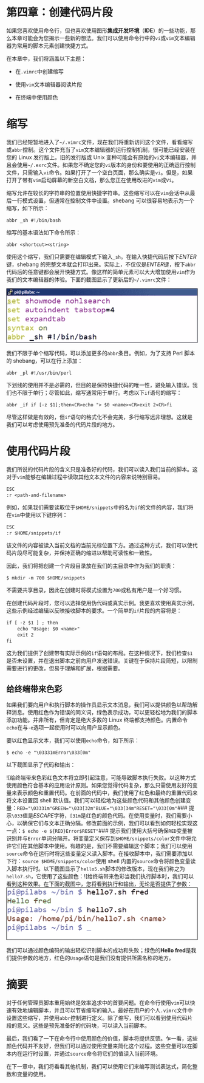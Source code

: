 # 第四章：创建代码片段

如果您喜欢使用命令行，但也喜欢使用图形**集成开发环境**（**IDE**）的一些功能，那么本章可能会为您揭示一些新的想法。我们可以使用命令行中的`vi`或`vim`文本编辑器为常用的脚本元素创建快捷方式。

在本章中，我们将涵盖以下主题：

+   在`.vimrc`中创建缩写

+   使用`vim`文本编辑器阅读片段

+   在终端中使用颜色

# 缩写

我们已经短暂地进入了`~/.vimrc`文件，现在我们将重新访问这个文件，看看缩写或`abbr`控制。这个文件充当了`vim`文本编辑器的运行控制机制，很可能已经安装在您的 Linux 发行版上。旧的发行版或 Unix 变种可能会有原始的`vi`文本编辑器，并且会使用`~/.exrc`文件。如果您不确定您的`vi`版本的身份和要使用的正确运行控制文件，只需输入`vi`命令。如果打开了一个空白页面，那么确实是`vi`。但是，如果打开了带有`vim`启动屏幕的新空白文档，那么您正在使用改进的`vim`或`Vi`。

缩写允许在较长的字符串的位置使用快捷字符串。这些缩写可以在`vim`会话中从最后一行模式设置，但通常在控制文件中设置。shebang 可以很容易地表示为一个缩写，如下所示：

```
abbr _sh #!/bin/bash
```

缩写的基本语法如下命令所示：

```
abbr <shortcut><string>
```

使用这个缩写，我们只需要在编辑模式下输入`_sh`。在输入快捷代码后按下*ENTER*键，shebang 的完整文本就会打印出来。实际上，不仅仅是*ENTER*键，按下`abbr`代码后的任意键都会展开快捷方式。像这样的简单元素可以大大增加使用`vim`作为我们的文本编辑器的体验。下面的截图显示了更新后的`~/.vimrc`文件：

![Abbreviations](img/00039.jpeg)

我们不限于单个缩写代码，可以添加更多的`abbr`条目。例如，为了支持 Perl 脚本的 shebang，可以在行上添加：

```
abbr _pl #!/usr/bin/perl
```

下划线的使用并不是必需的，但目的是保持快捷代码的唯一性，避免输入错误。我们也不限于单行；尽管如此，缩写通常用于单行。考虑以下`if`语句的缩写：

```
abbr _if if [-z $1];then<CR>echo "> $0 <name><CR>exit 2<CR>fi
```

尽管这样做是有效的，但`if`语句的格式化不会完美，多行缩写远非理想。这就是我们可以考虑使用预先准备的代码片段的地方。

# 使用代码片段

我们所说的代码片段的含义只是准备好的代码，我们可以读入我们当前的脚本。这对于`vim`能够在编辑过程中读取其他文本文件的内容来说特别容易。

```
ESC
:r <path-and-filename>
```

例如，如果我们需要读取位于`$HOME/snippets`中的名为`if`的文件的内容，我们将在`vim`中使用以下键序列：

```
ESC
:r $HOME/snippets/if
```

该文件的内容被读入当前文档的当前光标位置下方。通过这种方式，我们可以使代码片段尽可能复杂，并保持正确的缩进以帮助可读性和一致性。

因此，我们将把创建一个片段目录放在我们的主目录中作为我们的职责：

```
$ mkdir -m 700 $HOME/snippets

```

不需要共享目录，因此在创建时将模式设置为`700`或私有用户是一个好习惯。

在创建代码片段时，您可以选择使用伪代码或真实示例。我更喜欢使用真实示例，这些示例经过编辑以反映接收脚本的要求。一个简单的`if`片段的内容将是：

```
if [ -z $1 ] ; then
    echo "Usage: $0 <name>"
    exit 2
fi
```

这为我们提供了创建带有实际示例的`if`语句的布局。在这种情况下，我们检查`$1`是否未设置，并在退出脚本之前向用户发送错误。关键在于保持片段简短，以限制需要进行的更改，但易于理解和扩展，根据需要。

## 给终端带来色彩

如果我们要向用户和执行脚本的操作员显示文本消息，我们可以提供颜色以帮助解释消息。使用红色作为错误的同义词，绿色表示成功，可以更轻松地为我们的脚本添加功能。并非所有，但肯定是绝大多数的 Linux 终端都支持颜色。内置命令`echo`在与`-e`选项一起使用时可以向用户显示颜色。

要以红色显示文本，我们可以使用`echo`命令，如下所示：

```
$ echo -e "\03331mError\033[0m"

```

以下截图显示了代码和输出：

![给终端带来色彩红色文本将立即引起注意，可能导致脚本执行失败。以这种方式使用颜色符合基本的应用设计原则。如果您觉得代码复杂，那么只需使用友好的变量来表示颜色和重置代码。在前面的代码中，我们使用了红色和最终的重置代码来将文本设置回 shell 默认值。我们可以轻松地为这些颜色代码和其他颜色创建变量：```RED="\03331m"GREEN="\033[32m"BLUE="\033[34m"RESET="\033[0m"```### 提示`\033`值是*ESCAPE*字符，`[31m`是红色的颜色代码。在使用变量时，我们需要小心，以确保它们与文本正确分隔。修改前面的示例，我们可以看到如何轻松实现这一点：```$ echo -e ${RED}Error$RESET"```### 提示我们使用大括号确保`RED`变量被识别并与`Error`单词分隔开。将变量定义保存到`$HOME/snippets/color`文件中将允许它们在其他脚本中使用。有趣的是，我们不需要编辑这个脚本；我们可以使用`source`命令在运行时将这些变量定义读入脚本。在接收脚本中，我们需要添加以下行：```source $HOME/snippets/color```使用 shell 内置的`source`命令将颜色变量读入脚本执行时。以下截图显示了`hello5.sh`脚本的修改版本，现在我们称之为`hello7.sh`，它使用了这些颜色：![给终端带来色彩当我们执行脚本时，我们可以看到这种效果。在下面的截图中，您将看到执行和输出，无论是否提供了参数：![给终端带来色彩](img/00042.jpeg)

我们可以通过颜色编码的输出轻松识别脚本的成功和失败；绿色的**Hello fred**是我们提供参数的地方，红色的`Usage`语句是我们没有提供所需名称的地方。

# 摘要

对于任何管理员脚本重用始终是效率追求中的首要问题。在命令行使用`vim`可以快速有效地编辑脚本，并且可以节省缩写的输入。最好在用户的个人`.vimrc`文件中设置这些缩写，并使用`abbr`控制进行定义。除了缩写，我们可以看到使用代码片段的意义。这些是预先准备好的代码块，可以读入当前脚本。

最后，我们看了一下在命令行中使用颜色的价值，脚本将提供反馈。乍一看，这些颜色代码并不友好，但我们可以通过使用变量来简化这个过程。这些变量可以在脚本内在运行时设置，并通过`source`命令将它们的值读入当前环境。

在下一章中，我们将看看其他机制，我们可以使用它们来编写测试表达式，简化整数和变量的使用。
